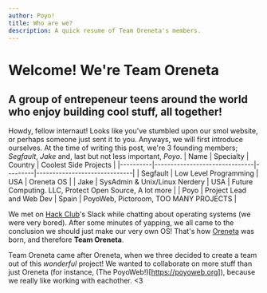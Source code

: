 ```yaml
---
author: Poyo!
title: Who are we?
description: A quick resume of Team Oreneta's members.
---
```


# Welcome! We're Team Oreneta
## A group of entrepeneur teens around the world who enjoy building cool stuff, all together! 

Howdy, fellow internaut! Looks like you've stumbled upon our smol website, or perhaps someone just sent it to you.
Anyways, we will first introduce ourselves. At the time of writing this post, we're 3 founding members; *Segfault*, *Jake* and, last but not less important, *Poyo*. 
| Name     | Specialty                     | Country |     Coolest Side Projects    |
|----------|-------------------------------|---------|------------------------------|
| Segfault | Low Level Programming         | USA     | Oreneta OS                                               |
| Jake     | SysAdmin & Unix/Linux Nerdery | USA     | Future Computing. LLC, Protect Open Source, A lot more |
| Poyo     | Project Lead and Web Dev      | Spain   | PoyoWeb, Pictoroom, TOO MANY PROJECTS           |

We met on [Hack Club](https://hackclub.com)'s Slack while chatting about operating systems (we were very bored). After some minutes of yapping, we all came to the conclusion we should just make our very own OS! That's how [Oreneta](/projects/oreneta) was born, and therefore __Team Oreneta__.

Team Oreneta came after Oreneta, when we three decided to create a team out of this *wonderful* project!
We wanted to collaborate on more stuff than just Oreneta (for instance, (The PoyoWeb!)[https://poyoweb.org]), because we really like working with eachother. <3